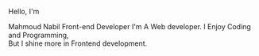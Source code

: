 Hello, I'm

Mahmoud Nabil 
Front-end Developer 
I'm A Web developer. I Enjoy Coding and Programming,  
But I shine more in Frontend development.


